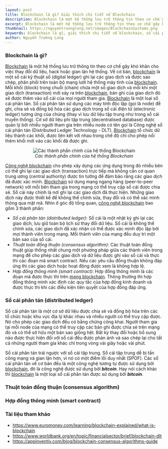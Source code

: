 ```yaml
---
layout: post
title: Blockchain là gì? Giải thích chi tiết về Blockchain
description: Blockchain là một hệ thống lưu trữ thông tin theo cơ chế gây khó khăn cho việc thay đổi dữ liệu, hack hoặc gian lận hệ thống. Một sổ cái kỹ thuật số (digital ledger) ghi lại các giao dịch và được sao chép, phân phối trên toàn bộ mạng lưới hệ thống máy tính của blockchain.
excerpt: Blockchain là một hệ thống lưu trữ thông tin theo cơ chế gây khó khăn cho việc thay đổi dữ liệu, hack hoặc gian lận hệ thống. Một sổ cái kỹ thuật số (digital ledger) ghi lại các giao dịch và được sao chép, phân phối trên toàn bộ mạng lưới hệ thống máy tính của blockchain.
thumbnail: https://nguyentruonglong.net/images/BlockchainSystems.png
keywords: blockchain là gì, giải thích chi tiết về blockchain, sổ cái phân tán, giải thích blockchain, công nghệ blockchain, blockchain, mạng blockchain
author: Nguyễn Trường Long
---
```


### Blockchain là gì?

[Blockchain](https://nguyentruonglong.net/blockchain-la-gi-giai-thich-chi-tiet-ve-blockchain.html) là một hệ thống lưu trữ thông tin theo cơ chế gây khó khăn cho việc thay đổi dữ liệu, hack hoặc gian lận hệ thống. Về cơ bản, [blockchain](https://nguyentruonglong.net/blockchain-la-gi-giai-thich-chi-tiet-ve-blockchain.html) là một sổ cái kỹ thuật số (digital ledger) ghi lại các giao dịch và được sao chép, phân phối trên toàn bộ mạng lưới hệ thống máy tính của [blockchain](https://nguyentruonglong.net/blockchain-la-gi-giai-thich-chi-tiet-ve-blockchain.html). Mỗi khối (block) trong chuỗi (chain) chứa một số giao dịch và mỗi khi một giao dịch (transaction) mới xảy ra trên [blockchain](https://nguyentruonglong.net/blockchain-la-gi-giai-thich-chi-tiet-ve-blockchain.html), bản ghi của giao dịch đó sẽ được thêm vào sổ cái của mọi người tham gia. [Blockchain](https://nguyentruonglong.net/blockchain-la-gi-giai-thich-chi-tiet-ve-blockchain.html) là một loại sổ cái phân tán. Sổ cái phân tán sử dụng các máy tính độc lập (gọi là node) để ghi, chia sẻ và đồng bộ hóa các giao dịch trong sổ cái điện tử (electronic ledger) tương ứng của chúng (thay vì lưu dữ liệu tập trung như trong sổ cái truyền thống). Cơ sở dữ liệu phi tập trung (decentralised database) được quản lý bởi nhiều người tham gia trên nhiều node có tên gọi là Công nghệ sổ cái phân tán (Distributed Ledger Technology - DLT). [Blockchain](https://nguyentruonglong.net/blockchain-la-gi-giai-thich-chi-tiet-ve-blockchain.html) tổ chức dữ liệu thành các khối, được liên kết với nhau trong chế độ chỉ cho phép nối thêm khối mới vào các khối đã được ghi. 


<figure class="image">
<center>
  <img src="https://nguyentruonglong.net/images/BlockchainSystems.png" alt="Các thành phần chính của hệ thống Blockchain">
  <figcaption>
	  <i>Các thành phần chính của hệ thống Blockchain</i>
  </figcaption>
</center>
</figure>

[Công nghệ blockchain](https://nguyentruonglong.net/blockchain-la-gi-giai-thich-chi-tiet-ve-blockchain.html) cho phép xây dựng các ứng dụng trong đó nhiều bên có thể ghi lại các giao dịch (transaction) trực tiếp mà không cần cơ quan trung ương (central authority) được tin tưởng để đảm bảo rằng các giao dịch đã được xác minh. [Blockchain](https://nguyentruonglong.net/blockchain-la-gi-giai-thich-chi-tiet-ve-blockchain.html) sử dụng mạng ngang hàng (peer-to-peer network) với mỗi bên tham gia trong mạng có thể truy cập sổ cái được chia sẻ. Sổ cái này chính là nơi ghi lại các giao dịch đã thực hiện. Những giao dịch này được thiết kế để không thể chỉnh sửa, thay đổi và có thể xác minh thông qua mật mã. Nhìn ở góc độ tổng quan, [công nghệ blockchain](https://nguyentruonglong.net/blockchain-la-gi-giai-thich-chi-tiet-ve-blockchain.html) bao gồm 3 thành phần:
- <i>Sổ cái phân tán (distributed ledger)</i>: Sổ cái là một nhật ký ghi lại các giao dịch, lưu giữ toàn bộ lịch sử thay đổi dữ liệu. Sổ cái là không thể chỉnh sửa, các giao dịch đã xác nhận có thể được xác minh độc lập bởi mọi thành viên trong mạng. Mỗi thành viên của mạng đều duy trì một bản sao của sổ cái.
- <i>Thuật toán đồng thuận (consensus algorithm)</i>: Các thuật toán đồng thuật giúp thống nhất chung một phương pháp giữa các thành viên trong mạng để cho phép các giao dịch và dữ liệu được ghi vào sổ cái và thực thi các đoạn mã smart contract. Nếu các yêu cầu đồng thuận không đáp ứng thì các giao dịch hoặc hoạt động được xem là không hợp lệ.
- <i>Hợp đồng thông minh (smart contract)</i>: Hợp đồng thông minh là các đoạn mã được thực thi trên [mạng blockchain](https://nguyentruonglong.net/blockchain-la-gi-giai-thich-chi-tiet-ve-blockchain.html). Thông thường thì hợp đồng thông minh xác định các quy tắc của hợp đồng kinh doanh và được thực thi khi các điều kiện tiên quyết của hợp đồng đáp ứng.

### Sổ cái phân tán (distributed ledger)

Sổ cái phân tán là một cơ sở dữ liệu được chia sẻ và đồng bộ hóa trên các tổ chức hoặc khu vực địa lý khác nhau và nhiều người có thể truy cập được. Nó cho phép các giao dịch đều có bằng chứng công khai. Người tham gia tại mỗi node của mạng có thể truy cập các bản ghi được chia sẻ trên mạng đó và có thể sở hữu một bản sao giống hệt. Bất kỳ thay đổi hoặc bổ sung nào được thực hiện đối với sổ cái đều được phản ánh và sao chép lại cho tất cả những người tham gia khác chỉ trong vòng vài giây hoặc vài phút.

Sổ cái phân tán trái ngược với sổ cái tập trung. Sổ cái tập trung dễ bị tấn công mạng và gian lận hơn, vì nó có một điểm lỗi duy nhất (SPOF). Các sổ cái phân tán về cơ bản đều là một công nghệ tương tự được sử dụng bởi [blockchain](https://nguyentruonglong.net/blockchain-la-gi-giai-thich-chi-tiet-ve-blockchain.html), đó là công nghệ được sử dụng bởi <strong><i>bitcoin</i></strong>. Hay nói cách khác thì [blockchain](https://nguyentruonglong.net/blockchain-la-gi-giai-thich-chi-tiet-ve-blockchain.html) là một loại sổ cái phân tán được sử dụng bởi <strong><i>bitcoin</i></strong>.

### Thuật toán đồng thuận (consensus algorithm)

### Hợp đồng thông minh (smart contract)

### Tài liệu tham khảo

* <a href="https://www.euromoney.com/learning/blockchain-explained/what-is-blockchain" target="_blank">https://www.euromoney.com/learning/blockchain-explained/what-is-blockchain</a>
* <a href="https://www.worldbank.org/en/topic/financialsector/brief/blockchain-dlt" target="_blank">https://www.worldbank.org/en/topic/financialsector/brief/blockchain-dlt</a>
* <a href="https://appinventiv.com/blog/blockchain-consensus-algorithms-guide" target="_blank">https://appinventiv.com/blog/blockchain-consensus-algorithms-guide</a>
